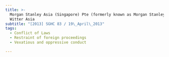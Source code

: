 ```yaml
---
title: >-
  Morgan Stanley Asia (Singapore) Pte (formerly known as Morgan Stanley Dean
  Witter Asia
subtitle: "[2013] SGHC 83 / 19\_April\_2013"
tags:
  - Conflict of Laws
  - Restraint of foreign proceedings
  - Vexatious and oppressive conduct

---
```


